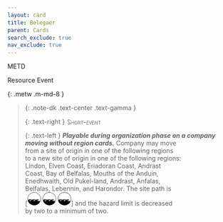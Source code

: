 ```yaml
---
layout: card
title: Belegaer
parent: Cards
search_exclude: true
nav_exclude: true
---
```


<style>
  title {
  font-variant: small-caps;
  font-weight: 500;
  color: white;
  text-shadow: 1px 1px 2px #000;
}
  type {
  font-variant: small-caps;
  font-weight: 300;
  color: white;
  text-shadow: 1px 1px 1px #000;
}
</style>

METD

Resource Event


{: .metw .m-md-8 }
> {: .note-dk .text-center .text-gamma }
> > <title>Belegaer</title>
> 
> {: .text-right }
> <type>Short-event</type>
> 
> {: .text-left }
> _**Playable during organization phase on a company  
> moving without region cards.**_ Company may move  
> from a site of origin in one of the following regions  
> to a new site of origin in one of the following regions:  
> Lindon, Elven Coast, Eriadoran Coast, Andrast  
> Coast, Bay of Belfalas, Mouths of the Anduin,  
> Enedhwaith, Old Pukel-land, Andrast, Anfalas,  
> Belfalas, Lebennin, and Harondor. The site path is  
> \[![](/assets/images/coastalsea.svg) ![](/assets/images/coastalsea.svg) ![](/assets/images/coastalsea.svg)] and the hazard limit is decreased  
> by two to a minimum of two. 

